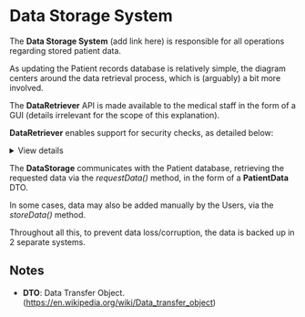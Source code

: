 # Data Storage System

The **Data Storage System** (add link here) is responsible for all operations regarding 
stored patient data.

As updating the Patient records database is relatively simple, the diagram centers around the 
data retrieval process, which is (arguably) a bit more involved.

The **DataRetriever** API is made available to the medical staff in the form of a GUI
(details irrelevant for the scope of this explanation).

**DataRetriever** enables support for security checks, as detailed below:
<details>
<summary>View details</summary>

```
1. The user inputs their credentials.
2. The credentials are stored, and used for login.
3. On every requst, the Authenticator checks for credentials compatibility.
4. If the user does not have the authorization for that type of data, the request fails.
5. If the user is authorized, the request is complete and the returned data is made available.
```

</details>

The **DataStorage** communicates with the Patient database, retrieving the requested data via the
*requestData()* method, in the form of a **PatientData** DTO.

In some cases, data may also be added manually by the Users, via the *storeData()* method.

Throughout all this, to prevent data loss/corruption, the data is backed up in 2 separate systems.

## Notes

- **DTO**: Data Transfer Object. (https://en.wikipedia.org/wiki/Data_transfer_object)
 